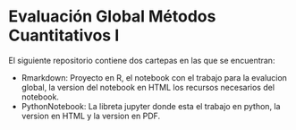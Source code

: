 # Evaluación Global Métodos Cuantitativos I
 
El siguiente repositorio contiene dos cartepas en las que se encuentran:

* Rmarkdown: Proyecto en R, el notebook con el trabajo para la evalucion global, la version del notebook en HTML los recursos necesarios del notebook.
* PythonNotebook: La libreta jupyter donde esta el trabajo en python, la version en HTML y la version en PDF.
